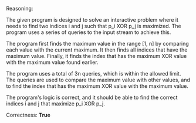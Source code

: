 Reasoning:

The given program is designed to solve an interactive problem where it needs to find two indices i and j such that p_i XOR p_j is maximized. The program uses a series of queries to the input stream to achieve this.

The program first finds the maximum value in the range [1, n] by comparing each value with the current maximum. It then finds all indices that have the maximum value. Finally, it finds the index that has the maximum XOR value with the maximum value found earlier.

The program uses a total of 3n queries, which is within the allowed limit. The queries are used to compare the maximum value with other values, and to find the index that has the maximum XOR value with the maximum value.

The program's logic is correct, and it should be able to find the correct indices i and j that maximize p_i XOR p_j.

Correctness: **True**